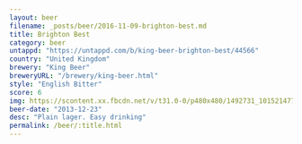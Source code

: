 ```yaml
---
layout: beer
filename: _posts/beer/2016-11-09-brighton-best.md
title: Brighton Best
category: beer
untappd: "https://untappd.com/b/king-beer-brighton-best/44566"
country: "United Kingdom"
brewery: "King Beer"
breweryURL: "/brewery/king-beer.html"
style: "English Bitter"
score: 6
img: https://scontent.xx.fbcdn.net/v/t31.0-0/p480x480/1492731_10152147735848745_1884810076_o.jpg?_nc_cat=109&_nc_ohc=JiR2-1JvZgEAQlGaFX7dwVhM02claUBRxroUeCBg1oimM0XQxDYXou_ug&_nc_ht=scontent.xx&oh=21857f5f31c37b249d29bd06fcb25476&oe=5E827AAC
beer-date: "2013-12-23"
desc: "Plain lager. Easy drinking"
permalink: /beer/:title.html
---
```

